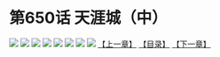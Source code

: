 # 第650话 天涯城（中）
![](https://mhpic.xiaomingtaiji.net/comic/D/斗破苍穹拆分版/650话/1.jpg-zymk.middle.webp)
![](https://mhpic.xiaomingtaiji.net/comic/D/斗破苍穹拆分版/650话/2.jpg-zymk.middle.webp)
![](https://mhpic.xiaomingtaiji.net/comic/D/斗破苍穹拆分版/650话/3.jpg-zymk.middle.webp)
![](https://mhpic.xiaomingtaiji.net/comic/D/斗破苍穹拆分版/650话/4.jpg-zymk.middle.webp)
![](https://mhpic.xiaomingtaiji.net/comic/D/斗破苍穹拆分版/650话/5.jpg-zymk.middle.webp)
![](https://mhpic.xiaomingtaiji.net/comic/D/斗破苍穹拆分版/650话/6.jpg-zymk.middle.webp)
![](https://mhpic.xiaomingtaiji.net/comic/D/斗破苍穹拆分版/650话/7.jpg-zymk.middle.webp)
![](https://mhpic.xiaomingtaiji.net/comic/D/斗破苍穹拆分版/650话/8.jpg-zymk.middle.webp)
[【上一章】](./649.md)
[【目录】](./READMD.md)
[【下一章】](./651.md)
